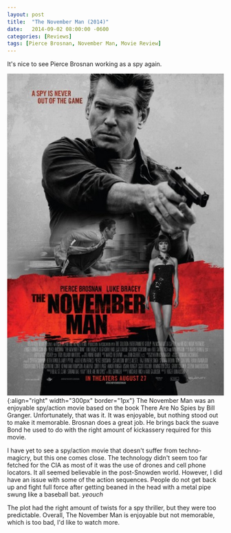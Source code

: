 ```yaml
---
layout: post
title:  "The November Man (2014)"
date:   2014-09-02 08:00:00 -0600
categories: [Reviews]
tags: [Pierce Brosnan, November Man, Movie Review]
---
```


It's nice to see Pierce Brosnan working as a spy again.

![pic](/assets/2014/09/the_november_man_poster.jpg){:align="right" width="300px" border="1px"} The November Man was an enjoyable spy/action movie based on the book There Are No Spies by Bill Granger. Unfortunately, that was it. It was enjoyable, but nothing stood out to make it memorable. Brosnan does a great job. He brings back the suave Bond he used to do with the right amount of kickassery required for this movie.

I have yet to see a spy/action movie that doesn't suffer from techno-magicry, but this one comes close. The technology didn't seem too far fetched for the CIA as most of it was the use of drones and cell phone locators. It all seemed believable in the post-Snowden world. However, I did have an issue with some of the action sequences. People do not get back up and fight full force after getting beaned in the head with a metal pipe swung like a baseball bat. *yeouch*

The plot had the right amount of twists for a spy thriller, but they were too predictable. Overall, The November Man is enjoyable but not memorable, which is too bad, I'd like to watch more.
